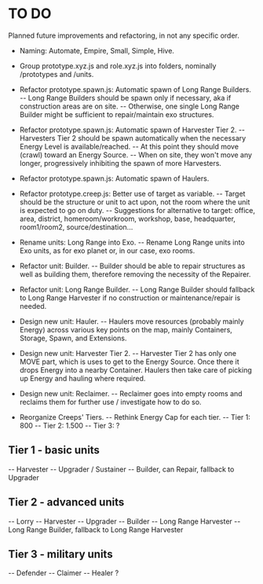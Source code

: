 # TO DO
Planned future improvements and refactoring, in not any specific order.

- Naming: Automate, Empire, Small, Simple, Hive.

- Group prototype.xyz.js and role.xyz.js into folders, nominally /prototypes and /units.

- Refactor prototype.spawn.js: Automatic spawn of Long Range Builders.
-- Long Range Builders should be spawn only if necessary, aka if construction areas are on site.
-- Otherwise, one single Long Range Builder might be sufficient to repair/maintain exo structures.

- Refactor prototype.spawn.js: Automatic spawn of Harvester Tier 2.
-- Harvesters Tier 2 should be spawn automatically when the necessary Energy Level is available/reached.
-- At this point they should move (crawl) toward an Energy Source.
-- When on site, they won't move any longer, progressively inhibiting the spawn of more Harvesters.

- Refactor prototype.spawn.js: Automatic spawn of Haulers.

- Refactor prototype.creep.js: Better use of target as variable.
-- Target should be the structure or unit to act upon, not the room where the unit is expected to go on duty.
-- Suggestions for alternative to target: office, area, district, homeroom/workroom, workshop, base, headquarter, room1/room2, source/destination...

- Rename units: Long Range into Exo.
-- Rename Long Range units into Exo units, as for exo planet or, in our case, exo rooms.

- Refactor unit: Builder.
-- Builder should be able to repair structures as well as building them, therefore removing the necessity of the Repairer.

- Refactor unit: Long Range Builder.
-- Long Range Builder should fallback to Long Range Harvester if no construction or maintenance/repair is needed.

- Design new unit: Hauler.
-- Haulers move resources (probably mainly Energy) across various key points on the map, mainly Containers, Storage, Spawn, and Extensions.

- Design new unit: Harvester Tier 2.
-- Harvester Tier 2 has only one MOVE part, which is uses to get to the Energy Source. Once there it drops Energy into a nearby Container. Haulers then take care of picking up Energy and hauling where required.

- Design new unit: Reclaimer.
-- Reclaimer goes into empty rooms and reclaims them for further use / investigate how to do so.

- Reorganize Creeps' Tiers.
-- Rethink Energy Cap for each tier.
-- Tier 1: 800
-- Tier 2: 1.500
-- Tier 3: ?

## Tier 1 - basic units
-- Harvester
-- Upgrader / Sustainer
-- Builder, can Repair, fallback to Upgrader

## Tier 2 - advanced units
-- Lorry
-- Harvester
-- Upgrader
-- Builder
-- Long Range Harvester
-- Long Range Builder, fallback to Long Range Harvester

## Tier 3 - military units
-- Defender
-- Claimer
-- Healer ?
